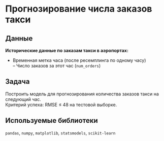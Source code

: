 # Прогнозирование числа заказов такси

## Данные

**Исторические данные по заказам такси в аэропортах:**  
- Временная метка часа (после ресемплинга по одному часу)  
– Число заказов за этот час (`num_orders`)

## Задача

Построить модель для прогнозирования количества заказов такси на следующий час.  
Критерий успеха: RMSE ≤ 48 на тестовой выборке.

## Используемые библиотеки

`pandas`, `numpy`, `matplotlib`, `statsmodels`, `scikit-learn`
